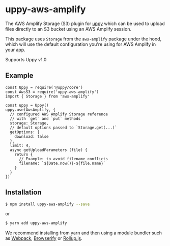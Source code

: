# uppy-aws-amplify

The AWS Amplify Storage (S3) plugin for [uppy](https://uppy.io) which can be used to upload files directly to an S3 bucket using an AWS Amplify session.

This package uses `Storage` from the `aws-amplify` package under the hood, which will use the default configuration you're using for AWS Amplify in your app.

Supports Uppy v1.0

## Example

```es6
const Uppy = require('@uppy/core')
const AwsS3 = require('uppy-aws-amplify')
import { Storage } from 'aws-amplify'

const uppy = Uppy()
uppy.use(AwsAmplify, {
  // configured AWS Amplify Storage reference
  // with `get` and `put` methods
  storage: Storage,
  // default options passed to `Storage.get(...)`
  getOptions: {
    download: false
  },
  limit: 4,
  async getUploadParameters (file) {
    return {
      // Example: to avoid filename conflicts
      filename: `${Date.now()}-${file.name}`
    }
  }
})
```

## Installation

```bash
$ npm install uppy-aws-amplify --save
```

or

```bash
$ yarn add uppy-aws-amplify
```

We recommend installing from yarn and then using a module bundler such as [Webpack](https://webpack.js.org/), [Browserify](http://browserify.org/) or [Rollup.js](http://rollupjs.org/).
